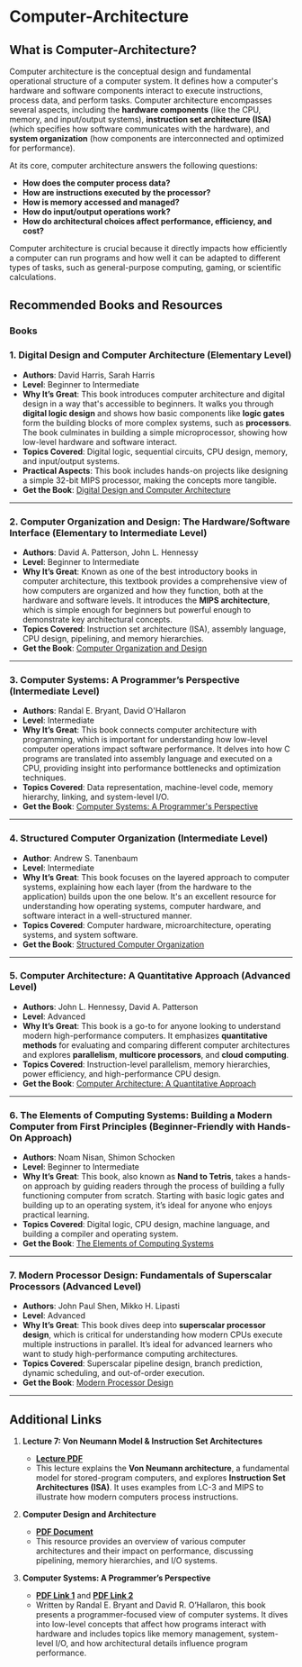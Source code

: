 # **Computer-Architecture**

## What is Computer-Architecture?

Computer architecture is the conceptual design and fundamental operational structure of a computer system. It defines how a computer's hardware and software components interact to execute instructions, process data, and perform tasks. Computer architecture encompasses several aspects, including the **hardware components** (like the CPU, memory, and input/output systems), **instruction set architecture (ISA)** (which specifies how software communicates with the hardware), and **system organization** (how components are interconnected and optimized for performance).

At its core, computer architecture answers the following questions:

- **How does the computer process data?**
- **How are instructions executed by the processor?**
- **How is memory accessed and managed?**
- **How do input/output operations work?**
- **How do architectural choices affect performance, efficiency, and cost?**

Computer architecture is crucial because it directly impacts how efficiently a computer can run programs and how well it can be adapted to different types of tasks, such as general-purpose computing, gaming, or scientific calculations.

## Recommended Books and Resources

### Books

### **1. Digital Design and Computer Architecture (Elementary Level)**

- **Authors**: David Harris, Sarah Harris
- **Level**: Beginner to Intermediate
- **Why It’s Great**: This book introduces computer architecture and digital design in a way that's accessible to beginners. It walks you through **digital logic design** and shows how basic components like **logic gates** form the building blocks of more complex systems, such as **processors**. The book culminates in building a simple microprocessor, showing how low-level hardware and software interact.
- **Topics Covered**: Digital logic, sequential circuits, CPU design, memory, and input/output systems.
- **Practical Aspects**: This book includes hands-on projects like designing a simple 32-bit MIPS processor, making the concepts more tangible.
- **Get the Book**: [Digital Design and Computer Architecture](https://github.com/kaitoukito/Computer-Science-Textbooks/blob/master/Digital-Design-and-Computer-Architecture-RISC-V-Edition.pdf)

---

### **2. Computer Organization and Design: The Hardware/Software Interface (Elementary to Intermediate Level)**

- **Authors**: David A. Patterson, John L. Hennessy
- **Level**: Beginner to Intermediate
- **Why It’s Great**: Known as one of the best introductory books in computer architecture, this textbook provides a comprehensive view of how computers are organized and how they function, both at the hardware and software levels. It introduces the **MIPS architecture**, which is simple enough for beginners but powerful enough to demonstrate key architectural concepts.
- **Topics Covered**: Instruction set architecture (ISA), assembly language, CPU design, pipelining, and memory hierarchies.
- **Get the Book**: [Computer Organization and Design](https://theswissbay.ch/pdf/Books/Computer%20science/Computer%20Organization%20and%20Design-%20The%20HW_SW%20Inteface%205th%20edition%20-%20David%20A.%20Patterson%20%26%20John%20L.%20Hennessy.pdf)

---

### **3. Computer Systems: A Programmer’s Perspective (Intermediate Level)**

- **Authors**: Randal E. Bryant, David O'Hallaron
- **Level**: Intermediate
- **Why It’s Great**: This book connects computer architecture with programming, which is important for understanding how low-level computer operations impact software performance. It delves into how C programs are translated into assembly language and executed on a CPU, providing insight into performance bottlenecks and optimization techniques.
- **Topics Covered**: Data representation, machine-level code, memory hierarchy, linking, and system-level I/O.
- **Get the Book**: [Computer Systems: A Programmer's Perspective](https://www.cs.sfu.ca/~ashriram/Courses/CS295/assets/books/CSAPP_2016.pdf)

---

### **4. Structured Computer Organization (Intermediate Level)**

- **Author**: Andrew S. Tanenbaum
- **Level**: Intermediate
- **Why It’s Great**: This book focuses on the layered approach to computer systems, explaining how each layer (from the hardware to the application) builds upon the one below. It's an excellent resource for understanding how operating systems, computer hardware, and software interact in a well-structured manner.
- **Topics Covered**: Computer hardware, microarchitecture, operating systems, and system software.
- **Get the Book**: [Structured Computer Organization](https://csc-knu.github.io/sys-prog/books/Andrew%20S.%20Tanenbaum%20-%20Structured%20Computer%20Organization.pdf)

---

### **5. Computer Architecture: A Quantitative Approach (Advanced Level)**

- **Authors**: John L. Hennessy, David A. Patterson
- **Level**: Advanced
- **Why It’s Great**: This book is a go-to for anyone looking to understand modern high-performance computers. It emphasizes **quantitative methods** for evaluating and comparing different computer architectures and explores **parallelism**, **multicore processors**, and **cloud computing**.
- **Topics Covered**: Instruction-level parallelism, memory hierarchies, power efficiency, and high-performance CPU design.
- **Get the Book**: [Computer Architecture: A Quantitative Approach](https://www.cse.iitd.ac.in/~rijurekha/col216/quantitative_approach.pdf)

---

### **6. The Elements of Computing Systems: Building a Modern Computer from First Principles (Beginner-Friendly with Hands-On Approach)**

- **Authors**: Noam Nisan, Shimon Schocken
- **Level**: Beginner to Intermediate
- **Why It’s Great**: This book, also known as **Nand to Tetris**, takes a hands-on approach by guiding readers through the process of building a fully functioning computer from scratch. Starting with basic logic gates and building up to an operating system, it’s ideal for anyone who enjoys practical learning.
- **Topics Covered**: Digital logic, CPU design, machine language, and building a compiler and operating system.
- **Get the Book**: [The Elements of Computing Systems](http://f.javier.io/rep/books/The%20Elements%20of%20Computing%20Systems.pdf)

---

### **7. Modern Processor Design: Fundamentals of Superscalar Processors (Advanced Level)**

- **Authors**: John Paul Shen, Mikko H. Lipasti
- **Level**: Advanced
- **Why It’s Great**: This book dives deep into **superscalar processor design**, which is critical for understanding how modern CPUs execute multiple instructions in parallel. It’s ideal for advanced learners who want to study high-performance computing architectures.
- **Topics Covered**: Superscalar pipeline design, branch prediction, dynamic scheduling, and out-of-order execution.
- **Get the Book**: [Modern Processor Design](<https://acs.pub.ro/~cpop/SMPA/Modern%20Processor%20Design_%20Fundamentals%20of%20Superscalar%20Processors%20(%20PDFDrive%20).pdf>)

---

## Additional Links

1. **Lecture 7: Von Neumann Model & Instruction Set Architectures**

   - **[Lecture PDF](https://safari.ethz.ch/digitaltechnik/spring2023/lib/exe/fetch.php?media=onur-ddca-2023-lecture7-vonneumann-isa-lc3andmips-afterlecture.pdf)**
   - This lecture explains the **Von Neumann architecture**, a fundamental model for stored-program computers, and explores **Instruction Set Architectures (ISA)**. It uses examples from LC-3 and MIPS to illustrate how modern computers process instructions.

2. **Computer Design and Architecture**
   - **[PDF Document](https://201-shi.yolasite.com/resources/Computer%20Design%20and%20Architecture.pdf)**
   - This resource provides an overview of various computer architectures and their impact on performance, discussing pipelining, memory hierarchies, and I/O systems.
3. **Computer Systems: A Programmer’s Perspective**
   - **[PDF Link 1](https://www.cs.sfu.ca/~ashriram/Courses/CS295/assets/books/CSAPP_2016.pdf)** and **[PDF Link 2](http://54.186.36.238/Computer%20Systems%20-%20A%20Programmer%27s%20Persp.%202nd%20ed.%20-%20R.%20Bryant%2C%20D.%20O%27Hallaron%20%28Pearson%2C%202010%29%20BBS.pdf)**
   - Written by Randal E. Bryant and David R. O’Hallaron, this book presents a programmer-focused view of computer systems. It dives into low-level concepts that affect how programs interact with hardware and includes topics like memory management, system-level I/O, and how architectural details influence program performance.
